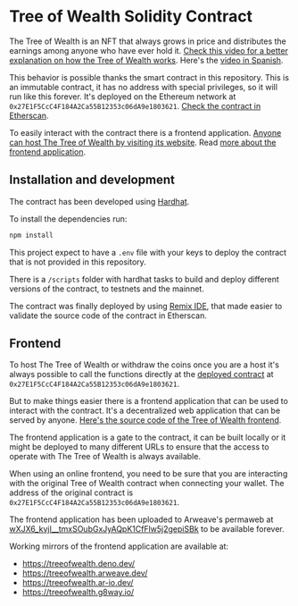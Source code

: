 # Tree of Wealth Solidity Contract

The Tree of Wealth is an NFT that always grows in price and distributes the earnings among anyone who have ever hold it. [Check this video for a better explanation on how the Tree of Wealth works](https://www.youtube.com/watch?v=Y8G5aGKc84I&ab_channel=AprendiendoWeb3). Here's the [video in Spanish](https://www.youtube.com/watch?v=1tS3PFlCGzc&list=PL6W-DT5AOQ0R2-yV3E9cViqZ5WHV4yDOA).

This behavior is possible thanks the smart contract in this repository. This is an immutable contract, it has no address with special privileges, so it will run like this forever. It's deployed on the Ethereum network at `0x27E1F5CcC4F184A2Ca55B12353c06dA9e1803621`. [Check the contract in Etherscan](https://etherscan.io/address/0x27E1F5CcC4F184A2Ca55B12353c06dA9e1803621#code).

To easily interact with the contract there is a frontend application. [Anyone can host The Tree of Wealth by visiting its website](https://treeofwealth.deno.dev). Read [more about the frontend application](#frontend).


## Installation and development

The contract has been developed using [Hardhat](https://hardhat.org/). 

To install the dependencies run:

```bash
npm install
```

This project expect to have a `.env` file with your keys to deploy the contract that is not provided in this repository.

There is a `/scripts` folder with hardhat tasks to build and deploy different versions of the contract, to testnets and the mainnet.

The contract was finally deployed by using [Remix IDE](https://remix.ethereum.org/), that made easier to validate the source code of the contract in Etherscan.

## Frontend
To host The Tree of Wealth or withdraw the coins once you are a host it's always possible to call the functions directly at the [deployed contract](https://etherscan.io/address/0x27E1F5CcC4F184A2Ca55B12353c06dA9e1803621#code) at `0x27E1F5CcC4F184A2Ca55B12353c06dA9e1803621`.

But to make things easier there is a frontend application that can be used to interact with the contract. It's a decentralized web application that can be served by anyone. [Here's the source code of the Tree of Wealth frontend](https://github.com/arqex/tree-of-wealth-app).

The frontend application is a gate to the contract, it can be built locally or it might be deployed to  many different URLs to ensure that the access to operate with The Tree of Wealth is always available. 

When using an online frontend, you need to be sure that you are interacting with the original Tree of Wealth contract when connecting your wallet. The address of the original contract is `0x27E1F5CcC4F184A2Ca55B12353c06dA9e1803621`.

The frontend application has been uploaded to Arweave's permaweb at [wXJX6_kvjI__tmxSOubGxJyAQpK1CfFlw5j2gepiSBk](https://viewblock.io/arweave/tx/wXJX6_kvjI__tmxSOubGxJyAQpK1CfFlw5j2gepiSBk) to be available forever.

Working mirrors of the frontend application are available at:
* https://treeofwealth.deno.dev/
* https://treeofwealth.arweave.dev/
* https://treeofwealth.ar-io.dev/
* https://treeofwealth.g8way.io/
